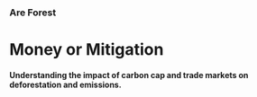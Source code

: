 ### Are Forest
# Money or Mitigation
#### Understanding the impact of carbon cap and trade markets on deforestation and emissions. 


